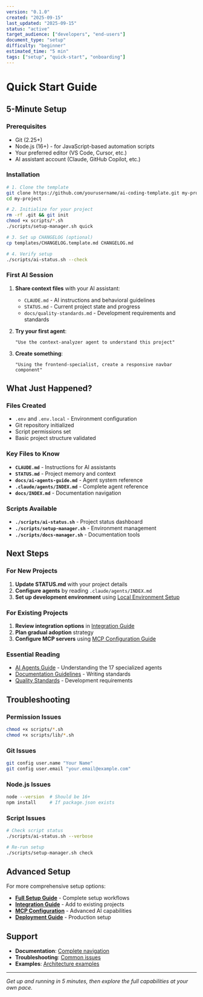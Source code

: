 ```yaml
---
version: "0.1.0"
created: "2025-09-15"
last_updated: "2025-09-15"
status: "active"
target_audience: ["developers", "end-users"]
document_type: "setup"
difficulty: "beginner"
estimated_time: "5 min"
tags: ["setup", "quick-start", "onboarding"]
---
```


# Quick Start Guide

## 5-Minute Setup

### Prerequisites
- Git (2.25+)
- Node.js (16+) - for JavaScript-based automation scripts
- Your preferred editor (VS Code, Cursor, etc.)
- AI assistant account (Claude, GitHub Copilot, etc.)

### Installation

```bash
# 1. Clone the template
git clone https://github.com/yourusername/ai-coding-template.git my-project
cd my-project

# 2. Initialize for your project
rm -rf .git && git init
chmod +x scripts/*.sh
./scripts/setup-manager.sh quick

# 3. Set up CHANGELOG (optional)
cp templates/CHANGELOG.template.md CHANGELOG.md

# 4. Verify setup
./scripts/ai-status.sh --check
```

### First AI Session

1. **Share context files** with your AI assistant:
   - `CLAUDE.md` - AI instructions and behavioral guidelines
   - `STATUS.md` - Current project state and progress
   - `docs/quality-standards.md` - Development requirements and standards

2. **Try your first agent**:
   ```
   "Use the context-analyzer agent to understand this project"
   ```

3. **Create something**:
   ```
   "Using the frontend-specialist, create a responsive navbar component"
   ```

## What Just Happened?

### Files Created
- `.env` and `.env.local` - Environment configuration
- Git repository initialized
- Script permissions set
- Basic project structure validated

### Key Files to Know
- **`CLAUDE.md`** - Instructions for AI assistants
- **`STATUS.md`** - Project memory and context
- **`docs/ai-agents-guide.md`** - Agent system reference
- **`.claude/agents/INDEX.md`** - Complete agent reference
- **`docs/INDEX.md`** - Documentation navigation

### Scripts Available
- **`./scripts/ai-status.sh`** - Project status dashboard
- **`./scripts/setup-manager.sh`** - Environment management
- **`./scripts/docs-manager.sh`** - Documentation tools

## Next Steps

### For New Projects
1. **Update STATUS.md** with your project details
2. **Configure agents** by reading `.claude/agents/INDEX.md`
3. **Set up development environment** using [Local Environment Setup](../guides/implementation/environment-setup.md)

### For Existing Projects
1. **Review integration options** in [Integration Guide](./integration-guide.md)
2. **Plan gradual adoption** strategy
3. **Configure MCP servers** using [MCP Configuration Guide](./mcp-configuration-guide.md)

### Essential Reading
- [AI Agents Guide](../ai-agents-guide.md) - Understanding the 17 specialized agents
- [Documentation Guidelines](../documentation-guidelines.md) - Writing standards
- [Quality Standards](../quality-standards.md) - Development requirements

## Troubleshooting

### Permission Issues
```bash
chmod +x scripts/*.sh
chmod +x scripts/lib/*.sh
```

### Git Issues
```bash
git config user.name "Your Name"
git config user.email "your.email@example.com"
```

### Node.js Issues
```bash
node --version  # Should be 16+
npm install     # If package.json exists
```

### Script Issues
```bash
# Check script status
./scripts/ai-status.sh --verbose

# Re-run setup
./scripts/setup-manager.sh check
```

## Advanced Setup

For more comprehensive setup options:

- **[Full Setup Guide](./README.md)** - Complete setup workflows
- **[Integration Guide](./integration-guide.md)** - Add to existing projects
- **[MCP Configuration](./mcp-configuration-guide.md)** - Advanced AI capabilities
- **[Deployment Guide](./deployment-guide.md)** - Production setup

## Support

- **Documentation**: [Complete navigation](../INDEX.md)
- **Troubleshooting**: [Common issues](../troubleshooting.md)
- **Examples**: [Architecture examples](../architecture/)

---

*Get up and running in 5 minutes, then explore the full capabilities at your own pace.*